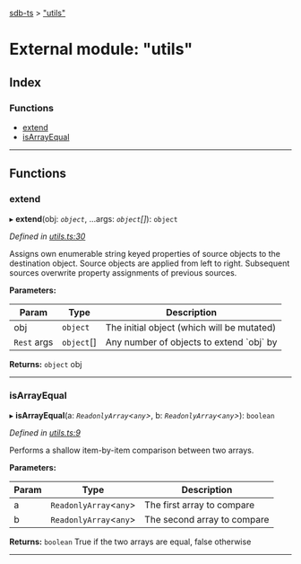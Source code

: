 [sdb-ts](../README.md) > ["utils"](../modules/_utils_.md)

# External module: "utils"

## Index

### Functions

* [extend](_utils_.md#extend)
* [isArrayEqual](_utils_.md#isarrayequal)

---

## Functions

<a id="extend"></a>

###  extend

▸ **extend**(obj: *`object`*, ...args: *`object`[]*): `object`

*Defined in [utils.ts:30](https://github.com/soney/sdb-ts/blob/4b5785c/src/utils.ts#L30)*

Assigns own enumerable string keyed properties of source objects to the destination object. Source objects are applied from left to right. Subsequent sources overwrite property assignments of previous sources.

**Parameters:**

| Param | Type | Description |
| ------ | ------ | ------ |
| obj | `object` |  The initial object (which will be mutated) |
| `Rest` args | `object`[] |  Any number of objects to extend \`obj\` by |

**Returns:** `object`
obj

___
<a id="isarrayequal"></a>

###  isArrayEqual

▸ **isArrayEqual**(a: *`ReadonlyArray`<`any`>*, b: *`ReadonlyArray`<`any`>*): `boolean`

*Defined in [utils.ts:9](https://github.com/soney/sdb-ts/blob/4b5785c/src/utils.ts#L9)*

Performs a shallow item-by-item comparison between two arrays.

**Parameters:**

| Param | Type | Description |
| ------ | ------ | ------ |
| a | `ReadonlyArray`<`any`> |  The first array to compare |
| b | `ReadonlyArray`<`any`> |  The second array to compare |

**Returns:** `boolean`
True if the two arrays are equal, false otherwise

___

